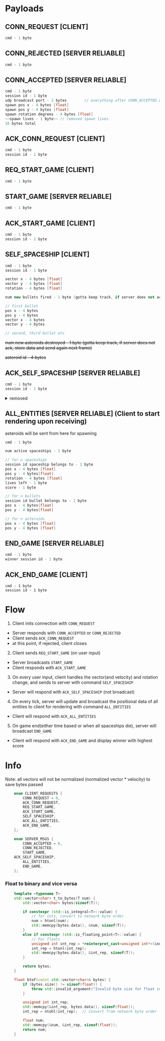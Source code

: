 # Payloads

## CONN_REQUEST [CLIENT]
```cpp
cmd - 1 byte
```

## CONN_REJECTED [SERVER RELIABLE]
```cpp
cmd - 1 byte
```

## CONN_ACCEPTED [SERVER RELIABLE]
```cpp
cmd - 1 byte
session id - 1 byte
udp broadcast port - 2 bytes        // everything after CONN_ACCEPTED will be using broadcast port
spawn pos x - 4 bytes [float]
spawn pos y - 4 bytes [float]
spawn rotation degrees - 4 bytes [float]
~~spawn lives - 1 byte~~ // removed spawn lives
16 bytes total
```

## ACK_CONN_REQUEST [CLIENT]
```cpp
cmd - 1 byte
session id - 1 byte
```

## REQ_START_GAME [CLIENT]
```cpp
cmd - 1 byte
```

## START_GAME [SERVER RELIABLE]
```cpp
cmd - 1 byte
```

## ACK_START_GAME [CLIENT]
```cpp
cmd - 1 byte
session id - 1 byte
```

## SELF_SPACESHIP [CLIENT]
```cpp
cmd - 1 byte
session id - 1 byte

vector x - 4 bytes [float]
vector y - 4 bytes [float]
rotation - 4 bytes [float]

num new bullets fired - 1 byte (gotta keep track, if server does not ack, store data and send again next frame)

// first bullet
pos x - 4 bytes
pos y - 4 bytes
vector x - 4 bytes
vector y - 4 bytes

// second, third bullet etc
```

~~num new asteroids destroyed - 1 byte (gotta keep track, if server does not ack, store data and send again next frame)~~

~~asteroid id - 4 bytes~~

## ACK_SELF_SPACESHIP [SERVER RELIABLE]
```cpp
cmd - 1 byte
session id - 1 byte
```

<details>
<summary>removed</summary>

## ACK_ACK_SELF_SPACESHIP [CLIENT]
used to tell server that client has received ack for payload, as client stores data that was not received by server.
eg. bullet fired this frame, not received by server, hence resend this bullet next frame
```cpp
cmd - 1 byte
session id - 1 byte
```

## ACK_ALL_ENTITIES [CLIENT] 
```cpp
cmd - 1 byte
session id - 1 byte
```

</details>

## ALL_ENTITIES [SERVER RELIABLE] (Client to start rendering upon receiving)
asteroids will be sent from here for spawning
```cpp
cmd - 1 byte

num active spaceships - 1 byte

// for n spaceships
session id spaceship belongs to - 1 byte
pos x - 4 bytes [float]
pos y - 4 bytes[float]
rotation - 4 bytes [float]
lives left - 1 byte
score - 1 byte

// for n bullets
session id bullet belongs to - 1 byte
pos x - 4 bytes[float]
pos y - 4 bytes[float]

// for n asteroids
pos x - 4 bytes [float]
pos y - 4 bytes [float]
```

## END_GAME [SERVER RELIABLE]
```cpp
cmd - 1 byte
winner session id - 1 byte
```

## ACK_END_GAME [CLIENT]
```
cmd - 1 byte
session id - 1 byte
```


# Flow

1. Client inits connection with `CONN_REQUEST`
  - Server responds with `CONN_ACCEPTED` or `CONN_REJECTED`
  -  Client sends `ACK_CONN_REQUEST`
  - at this point, if rejected, client closes
2. Client sends `REQ_START_GAME` (on user input)
  - Server broadcasts `START_GAME`
  - Client responds with `ACK_START_GAME`
3. On every user input, client handles the vector(and velocity) and rotation change, and sends to server with command `SELF_SPACESHIP`
  - Server will respond with `ACK_SELF_SPACESHIP` (not broadcast)
4. On every tick, server will update and broadcast the positional data of all entities to client for rendering with command `ALL_ENTITIES`
  - Client will respond with `ACK_ALL_ENTITIES`
5. On game end(either time based or when all spaceships die), server will broadcast `END_GAME`
  - Client will respond with `ACK_END_GAME` and display winner with highest score



# Info

Note: all vectors will not be normalized (normalized vector * velocity) to save bytes passed


```cpp
	enum CLIENT_REQUESTS {
		CONN_REQUEST = 0,
		ACK_CONN_REQUEST,
		REQ_START_GAME,
		ACK_START_GAME,
		SELF_SPACESHIP,
		ACK_ALL_ENTITIES,
		ACK_END_GAME,
	};

	enum SERVER_MSGS {
		CONN_ACCEPTED = 0,
		CONN_REJECTED,
		START_GAME,
    ACK_SELF_SPACESHIP,
		ALL_ENTITIES,
		END_GAME,
	};
```

### Float to binary and vice versa
```cpp
	template <typename T>
	std::vector<char> t_to_bytes(T num) {
		std::vector<char> bytes(sizeof(T));

		if constexpr (std::is_integral<T>::value) {
			// for ints, convert to network byte order
			num = htonl(num);
			std::memcpy(bytes.data(), &num, sizeof(T));
		}
		else if constexpr (std::is_floating_point<T>::value) {
			// For floats
			unsigned int int_rep = *reinterpret_cast<unsigned int*>(&num);  // reinterpret float as unsigned int
			int_rep = htonl(int_rep);
			std::memcpy(bytes.data(), &int_rep, sizeof(T));
		}

		return bytes;
	}

	float btof(const std::vector<char>& bytes) {
		if (bytes.size() != sizeof(float)) {
			throw std::invalid_argument("Invalid byte size for float conversion");
		}

		unsigned int int_rep;
		std::memcpy(&int_rep, bytes.data(), sizeof(float));
		int_rep = ntohl(int_rep);  // Convert from network byte order

		float num;
		std::memcpy(&num, &int_rep, sizeof(float));
		return num;
	}
```


</details>


